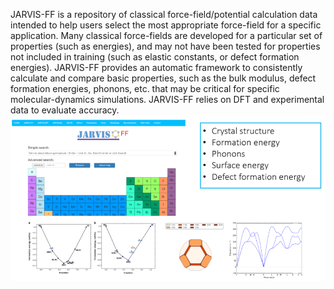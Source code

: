 JARVIS-FF is a repository of classical force-field/potential calculation data intended to help users select the most appropriate force-field for a specific application. Many classical force-fields are developed for a particular set of properties (such as energies), and may not have been tested for properties not included in training (such as elastic constants, or defect formation energies). JARVIS-FF provides an automatic framework to consistently calculate and compare basic properties, such as the bulk modulus, defect formation energies, phonons, etc. that may be critical for specific molecular-dynamics simulations. JARVIS-FF relies on DFT and experimental data to evaluate accuracy.
<img src="JARVIS-FF.png" style="float: left; margin-right: 10px;" />

